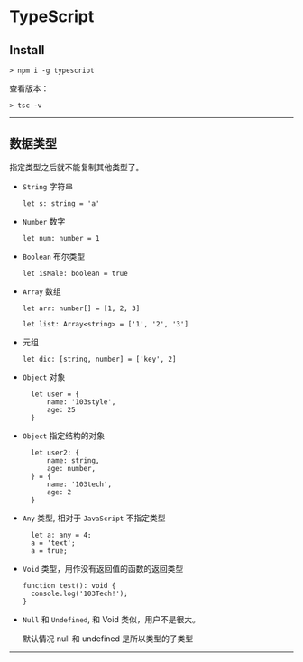 # TypeScript

## Install
```
> npm i -g typescript
```

查看版本：
```
> tsc -v
```

---

## 数据类型

指定类型之后就不能复制其他类型了。

* `String` 字符串
  ```
  let s: string = 'a'
  ```

* `Number` 数字
  ```
  let num: number = 1
  ```

* `Boolean` 布尔类型
  ```
  let isMale: boolean = true
  ```

* `Array` 数组 
  ```
  let arr: number[] = [1, 2, 3]
  
  let list: Array<string> = ['1', '2', '3']
  ```

* 元组
  ```
  let dic: [string, number] = ['key', 2]
  ```

* `Object` 对象
  ```
	let user = {
		name: '103style',
		age: 25
	}
  ```
  
* `Object` 指定结构的对象
  ```
	let user2: {
		name: string,
		age: number,
	} = {
		name: '103tech',
		age: 2
	}
  ```

* `Any` 类型, 相对于 `JavaScript` 不指定类型
  ```
	let a: any = 4;
	a = 'text';
	a = true;
  ```

* `Void` 类型，用作没有返回值的函数的返回类型
  ```
  function test(): void {
    console.log('103Tech!');
  }
  ```

* `Null` 和 `Undefined`,  和 Void 类似，用户不是很大。
  
  默认情况 null 和 undefined 是所以类型的子类型



----